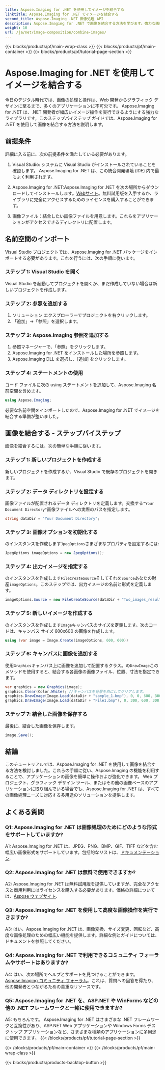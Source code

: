 ```yaml
---
title: Aspose.Imaging for .NET を使用してイメージを結合する
linktitle: Aspose.Imaging for .NET でイメージを結合する
second_title: Aspose.Imaging .NET 画像処理 API
description: Aspose.Imaging for .NET で画像を結合する方法を学びます。強力な画像処理に関するステップバイステップのガイド。
weight: 10
url: /ja/net/image-composition/combine-images/
---
```


{{< blocks/products/pf/main-wrap-class >}}
{{< blocks/products/pf/main-container >}}
{{< blocks/products/pf/tutorial-page-section >}}

# Aspose.Imaging for .NET を使用してイメージを結合する

今日のデジタル時代では、画像の処理と操作は、Web 開発からグラフィック デザインに至るまで、多くのアプリケーションに不可欠です。 Aspose.Imaging for .NET は、.NET 開発者が幅広いイメージ操作を実行できるようにする強力なライブラリです。このステップバイステップ ガイドでは、Aspose.Imaging for .NET を使用して画像を結合する方法を説明します。 

## 前提条件

詳細に入る前に、次の前提条件を満たしている必要があります。

1. Visual Studio: システムに Visual Studio がインストールされていることを確認します。 Aspose.Imaging for .NET は、この統合開発環境 (IDE) 内で最もよく利用されます。

2.  Aspose.Imaging for .NET:Aspose.Imaging for .NET を次の場所からダウンロードしてインストールします。[Webサイト](https://releases.aspose.com/imaging/net/)。無料試用版を入手するか、ライブラリに完全にアクセスするためのライセンスを購入することができます。

3. 画像ファイル：結合したい画像ファイルを用意します。これらをアプリケーションがアクセスできるディレクトリに配置します。

## 名前空間のインポート

Visual Studio プロジェクトでは、Aspose.Imaging for .NET パッケージをインポートする必要があります。これを行うには、次の手順に従います。

### ステップ 1: Visual Studio を開く

Visual Studio を起動してプロジェクトを開くか、まだ作成していない場合は新しいプロジェクトを作成します。

### ステップ 2: 参照を追加する

1. ソリューション エクスプローラーでプロジェクトを右クリックします。
2. 「追加」→「参照」を選択します。

### ステップ 3: Aspose.Imaging 参照を追加する

1. 参照マネージャーで、「参照」をクリックします。
2. Aspose.Imaging for .NET をインストールした場所を参照します。
3. Aspose.Imaging DLL を選択し、[追加] をクリックします。

### ステップ 4: ステートメントの使用

コード ファイルに次の using ステートメントを追加して、Aspose.Imaging 名前空間を含めます。

```csharp
using Aspose.Imaging;
```

必要な名前空間をインポートしたので、Aspose.Imaging for .NET でイメージを結合する準備が整いました。

## 画像を結合する - ステップバイステップ

画像を結合するには、次の簡単な手順に従います。

### ステップ 1: 新しいプロジェクトを作成する

新しいプロジェクトを作成するか、Visual Studio で既存のプロジェクトを開きます。

### ステップ 2: データ ディレクトリを設定する

画像ファイルが配置されるデータ ディレクトリを定義します。交換する`"Your Document Directory"`画像ファイルへの実際のパスを指定します。

```csharp
string dataDir = "Your Document Directory";
```

### ステップ 3: 画像オプションを初期化する

のインスタンスを作成します`JpegOptions`さまざまなプロパティを設定するには:

```csharp
JpegOptions imageOptions = new JpegOptions();
```

### ステップ 4: 出力イメージを指定する

のインスタンスを作成します`FileCreateSource`そしてそれを`Source`あなたの財産`imageOptions`。このステップでは、出力イメージの名前と形式を定義します。

```csharp
imageOptions.Source = new FileCreateSource(dataDir + "Two_images_result_out.bmp", false);
```

### ステップ 5: 新しいイメージを作成する

のインスタンスを作成します`Image`キャンバスのサイズを定義します。次のコードは、キャンバス サイズ 600x600 の画像を作成します。

```csharp
using (var image = Image.Create(imageOptions, 600, 600))
```

### ステップ 6: キャンバスに画像を追加する

使用`Graphics`キャンバス上に画像を追加して配置するクラス。の`DrawImage`このメソッドを使用すると、結合する各画像の画像ファイル、位置、寸法を指定できます。

```csharp
var graphics = new Graphics(image);
graphics.Clear(Color.White); //キャンバスを背景を白にしてクリアします。
graphics.DrawImage(Image.Load(dataDir + "sample_1.bmp"), 0, 0, 600, 300); //最初の画像。
graphics.DrawImage(Image.Load(dataDir + "File1.bmp"), 0, 300, 600, 300);    // 2番目の画像。
```

### ステップ 7: 結合した画像を保存する

最後に、結合した画像を保存します。

```csharp
image.Save();
```

## 結論

このチュートリアルでは、Aspose.Imaging for .NET を使用して画像を結合する方法を検討しました。これらの手順に従い、Aspose.Imaging の機能を利用することで、アプリケーションの画像を簡単に操作および強化できます。 Web プロジェクト、グラフィック デザイン ツール、またはその他の画像ベースのアプリケーションに取り組んでいる場合でも、Aspose.Imaging for .NET は、すべての画像処理ニーズに対応する多用途のソリューションを提供します。

## よくある質問

### Q1: Aspose.Imaging for .NET は画像処理のためにどのような形式をサポートしていますか?

 A1: Aspose.Imaging for .NET は、JPEG、PNG、BMP、GIF、TIFF などを含む幅広い画像形式をサポートしています。包括的なリストは、[ドキュメンテーション](https://reference.aspose.com/imaging/net/).

### Q2: Aspose.Imaging for .NET は無料で使用できますか?

 A2: Aspose.Imaging for .NET は無料試用版を提供していますが、完全なアクセスと商用利用にはライセンスを購入する必要があります。価格の詳細については、[Aspose ウェブサイト](https://purchase.aspose.com/buy).

### Q3: Aspose.Imaging for .NET を使用して高度な画像操作を実行できますか?

A3: はい、Aspose.Imaging for .NET は、画像変換、サイズ変更、回転など、高度な画像処理のための幅広い機能を提供します。詳細な例とガイドについては、ドキュメントを参照してください。

### Q4: Aspose.Imaging for .NET で利用できるコミュニティ フォーラムやサポートはありますか?

 A4: はい、次の場所でヘルプとサポートを見つけることができます。[Aspose.Imaging コミュニティ フォーラム](https://forum.aspose.com/)。これは、質問への回答を得たり、他の開発者とつながるための貴重なリソースです。

### Q5: Aspose.Imaging for .NET を、ASP.NET や WinForms などの他の .NET フレームワークと一緒に使用できますか?

A5: もちろんです。 Aspose.Imaging for .NET はさまざまな .NET フレームワークと互換性があり、ASP.NET Web アプリケーションや Windows Forms デスクトップ アプリケーションなど、さまざまな種類のアプリケーションに多用途に使用できます。
{{< /blocks/products/pf/tutorial-page-section >}}

{{< /blocks/products/pf/main-container >}}
{{< /blocks/products/pf/main-wrap-class >}}

{{< blocks/products/products-backtop-button >}}
